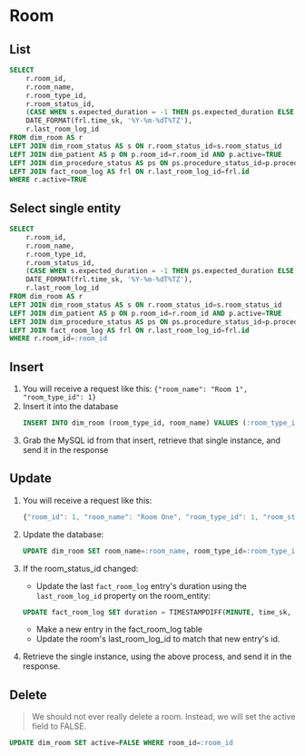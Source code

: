 # Room

## List
```SQL
SELECT
    r.room_id,
    r.room_name,
    r.room_type_id,
    r.room_status_id,
    (CASE WHEN s.expected_duration = -1 THEN ps.expected_duration ELSE s.expected_duration END) AS expected_duration,
    DATE_FORMAT(frl.time_sk, '%Y-%m-%dT%TZ'),
    r.last_room_log_id
FROM dim_room AS r
LEFT JOIN dim_room_status AS s ON r.room_status_id=s.room_status_id
LEFT JOIN dim_patient AS p ON p.room_id=r.room_id AND p.active=TRUE
LEFT JOIN dim_procedure_status AS ps ON ps.procedure_status_id=p.procedure_status_id
LEFT JOIN fact_room_log AS frl ON r.last_room_log_id=frl.id
WHERE r.active=TRUE
```

## Select single entity
```SQL
SELECT
    r.room_id,
    r.room_name,
    r.room_type_id,
    r.room_status_id,
    (CASE WHEN s.expected_duration = -1 THEN ps.expected_duration ELSE s.expected_duration END) AS expected_duration,
    DATE_FORMAT(frl.time_sk, '%Y-%m-%dT%TZ'),
    r.last_room_log_id
FROM dim_room AS r
LEFT JOIN dim_room_status AS s ON r.room_status_id=s.room_status_id
LEFT JOIN dim_patient AS p ON p.room_id=r.room_id AND p.active=TRUE
LEFT JOIN dim_procedure_status AS ps ON ps.procedure_status_id=p.procedure_status_id
LEFT JOIN fact_room_log AS frl ON r.last_room_log_id=frl.id
WHERE r.room_id=:room_id
```

## Insert
1. You will receive a request like this: `{"room_name": "Room 1", "room_type_id": 1}`
2. Insert it into the database
    ```SQL
    INSERT INTO dim_room (room_type_id, room_name) VALUES (:room_type_id, :room_name)
    ```
3. Grab the MySQL id from that insert, retrieve that single instance, and send it in the response

## Update
1. You will receive a request like this: 
    ```javascript
    {"room_id": 1, "room_name": "Room One", "room_type_id": 1, "room_status_id": 2}
    ```
2. Update the database:
    ```SQL
    UPDATE dim_room SET room_name=:room_name, room_type_id=:room_type_id, room_status_id=:room_status_id WHERE room_id=:room_id
    ```

3. If the room_status_id changed:
    - Update the last `fact_room_log` entry's duration using the `last_room_log_id` property on the room_entity:
    ```SQL
    UPDATE fact_room_log SET duration = TIMESTAMPDIFF(MINUTE, time_sk, NOW()) WHERE id=:last_room_log_id
    ```
    - Make a new entry in the fact_room_log table
    - Update the room's last_room_log_id to match that new entry's id.

4. Retrieve the single instance, using the above process, and send it in the response.

## Delete
> We should not ever really delete a room. Instead, we will set the active field to FALSE. 
```SQL
UPDATE dim_room SET active=FALSE WHERE room_id=:room_id
```
